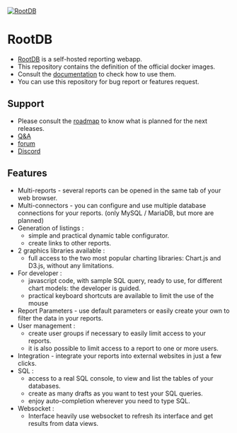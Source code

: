 
[![RootDB](https://www.rootdb.fr/assets/logo_name_blue_500x250.png)]()

# RootDB

* [RootDB](https://www.rootdb.fr) is a self-hosted reporting webapp.
* This repository contains the definition of the official docker images.
* Consult the [documentation](https://documentation.rootdb.fr/install/install_with_docker.html) to check how to use them.
* You can use this repository for bug report or features request.

## Support
* Please consult the [roadmap](https://forum.rootdb.fr/d/6-roadmap) to know what is planned for the next releases.
* [Q&A](https://www.rootdb.fr/faqs)
* [forum](https://forum.rootdb.fr)
* [Discord](https://discord.gg/guKvGJAqZm)

## Features

- Multi-reports - several reports can be opened in the same tab of your web browser.
- Multi-connectors - you can configure and use multiple database connections for your reports. (only MySQL / MariaDB, but more are planned)
- Generation of listings :
    - simple and practical dynamic table configurator.
    - create links to other reports.
- 2 graphics libraries available :
  - full access to the two most popular charting libraries: Chart.js and D3.js, without any limitations.
- For developer :
  - javascript code, with sample SQL query, ready to use, for different chart models: the developer is guided.
  - practical keyboard shortcuts are available to limit the use of the mouse
- Report Parameters - use default parameters or easily create your own to filter the data in your reports.
- User management :
  - create user groups if necessary to easily limit access to your reports.
  - it is also possible to limit access to a report to one or more users.
- Integration - integrate your reports into external websites in just a few clicks.
- SQL :
  - access to a real SQL console, to view and list the tables of your databases.
  - create as many drafts as you want to test your SQL queries.
  - enjoy auto-completion wherever you need to type SQL.
- Websocket :
  - Interface heavily use websocket to refresh its interface and get results from data views.  





